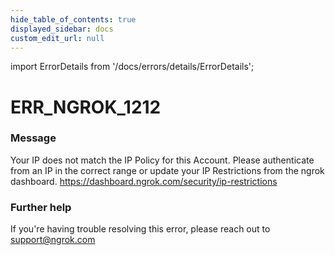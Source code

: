 ```yaml
---
hide_table_of_contents: true
displayed_sidebar: docs
custom_edit_url: null
---
```


import ErrorDetails from '/docs/errors/details/ErrorDetails';

# ERR_NGROK_1212

### Message
Your IP does not match the IP Policy for this Account.  Please authenticate from an IP in the correct range or update your IP Restrictions from the ngrok dashboard. https://dashboard.ngrok.com/security/ip-restrictions

### Further help
If you're having trouble resolving this error, please reach out to [support@ngrok.com](mailto:support@ngrok.com?subject=Help%20with%20ERR_NGROK_1212)

<ErrorDetails error='err_ngrok_1212' />
